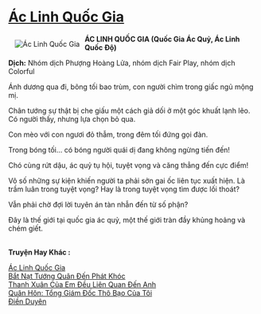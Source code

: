 <a href="https://utruyen.com/truyen/ac-linh-quoc-gia/17093/" title="Ác Linh Quốc Gia"><h1>Ác Linh Quốc Gia</h1></a><div style="display:table"><img align="right" style="float: left; padding: 10px;" src="https://utruyen.com/images/story/200x260/ac-linh-quoc-gia.jpg" alt="Ác Linh Quốc Gia"><b>ÁC LINH QUỐC GIA (Quốc Gia Ác Quỷ, Ác Linh Quốc Độ)</b><b><p></p>Dịch:</b> Nhóm dịch Phượng Hoàng Lửa, nhóm dịch Fair Play, nhóm dịch Colorful<p></p>Ánh dương qua đi, bõng tối bao trùm, con người chìm trong giấc ngủ mộng mị.<p></p>Chân tướng sự thật bị che giấu một cách giả dối ở một góc khuất lạnh lẽo. Có người thấy, nhưng lựa chọn bỏ qua.<p></p>Con mèo với con ngươi đỏ thẫm, trong đêm tối đứng gọi đàn.<p></p>Trong bóng tối... có bóng người quái dị đang không ngừng tiến đến!<p></p>Chó cùng rứt dậu, ác quỷ tụ hội, tuyệt vọng và căng thẳng đến cực điểm!<p></p>Vô số những sự kiện khiến người ta phải sởn gai ốc liên tục xuất hiện. Là trầm luân trong tuyệt vọng? Hay là trong tuyệt vọng tìm được lối thoát?<p></p>Vẫn phải chờ đợi lời tuyên án tàn nhẫn đến từ số phận?<p></p>Đây là thế giới tại quốc gia ác quỷ, một thế giới tràn đầy khủng hoảng và chém giết.</div><p><br><b>Truyện Hay Khác :</b></p><a href="https://utruyen.com/truyen/ac-linh-quoc-gia/17093/" alt="Ác Linh Quốc Gia">Ác Linh Quốc Gia</a><br/><a href="https://utruyen.com/truyen/bat-nat-tuong-quan-den-phat-khoc/19239/" alt="Bắt Nạt Tướng Quân Đến Phát Khóc">Bắt Nạt Tướng Quân Đến Phát Khóc</a><br/><a href="https://github.com/quanluxury/ngontinh_top100/tree/master/truyenhay/17050" alt="Thanh Xuân Của Em Đều Liên Quan Đến Anh">Thanh Xuân Của Em Đều Liên Quan Đến Anh</a><br/><a href="https://github.com/quanluxury/ngontinh_top100/tree/master/truyenhay/14581" alt="Quân Hôn: Tổng Giám Đốc Thô Bạo Của Tôi">Quân Hôn: Tổng Giám Đốc Thô Bạo Của Tôi</a><br/><a href="https://maps.google.com.vn/url?q=https%3A%2F%2Futruyen.com%2Ftruyen%2Fdien-duyen%2F17076%2F" alt="Điền Duyên">Điền Duyên</a><br/>